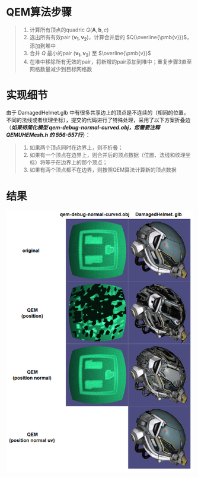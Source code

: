 # QEM算法步骤

> 1. 计算所有顶点的quadric $Q(\pmb{A},\pmb{b},c)$
> 2. 选出所有有效pair $(\pmb{v_1}, \pmb{v_2})$，计算合并后的 $Q(\overline{\pmb{v}})$，添加到堆中
> 3. 合并 $Q$ 最小的pair $(\pmb{v_1}, \pmb{v_2})$ 至 $\overline{\pmb{v}}$
> 4. 在堆中移除所有无效的pair，将新增的pair添加到堆中；重复步骤3直至网格数量减少到目标网格数

# 实现细节

由于 DamagedHelmet.glb 中有很多共享边上的顶点是不连续的（相同的位置，不同的法线或者纹理坐标），提交的代码进行了特殊处理，采用了以下方案折叠边（***如果待简化模型 qem-debug-normal-curved.obj，您需要注释 QEMUHEMesh.h 的 556-557行***）：

> 1. 如果两个顶点同时在边界上，则不折叠；
> 2. 如果有一个顶点在边界上，则合并后的顶点数据（位置、法线和纹理坐标）将等于在边界上的那个顶点；
> 3. 如果有两个顶点都不在边界，则按照QEM算法计算新的顶点数据

# 结果

![img/result.PNG](img/result.PNG)